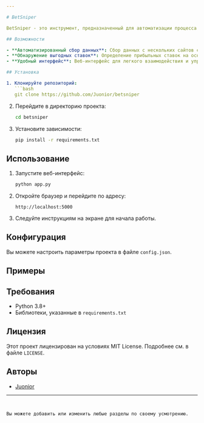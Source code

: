 ```yaml
---

# BetSniper

BetSniper - это инструмент, предназначенный для автоматизации процесса выявления прибыльных ставок. Он собирает данные с различных источников и применяет предопределенные стратегии для обнаружения выгодных ставок.

## Возможности

- **Автоматизированный сбор данных**: Сбор данных с нескольких сайтов ставок.
- **Обнаружение выгодных ставок**: Определение прибыльных ставок на основе статистического анализа.
- **Удобный интерфейс**: Веб-интерфейс для легкого взаимодействия и управления.

## Установка

1. Клонируйте репозиторий:
   ```bash
   git clone https://github.com/Juonior/betsniper
   ```
2. Перейдите в директорию проекта:
   ```bash
   cd betsniper
   ```
3. Установите зависимости:
   ```bash
   pip install -r requirements.txt
   ```

## Использование

1. Запустите веб-интерфейс:
   ```bash
   python app.py
   ```
2. Откройте браузер и перейдите по адресу:
   ```
   http://localhost:5000
   ```
3. Следуйте инструкциям на экране для начала работы.

## Конфигурация

Вы можете настроить параметры проекта в файле `config.json`.

## Примеры

## Требования

- Python 3.8+
- Библиотеки, указанные в `requirements.txt`

## Лицензия

Этот проект лицензирован на условиях MIT License. Подробнее см. в файле `LICENSE`.

## Авторы

- [Juonior](https://github.com/Juonior)

---
```


Вы можете добавить или изменить любые разделы по своему усмотрению.
